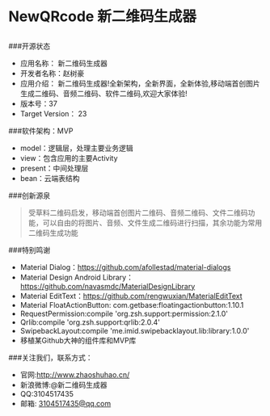 # NewQRcode 新二维码生成器
##

###开源状态

- 应用名称：	新二维码生成器
- 开发者名称：赵树豪
- 应用介绍：	新二维码生成器!全新架构，全新界面，全新体验,移动端首创图片生成二维码、音频二维码、软件二维码,欢迎大家体验! 
- 版本号：37
- Target Version： 23

###软件架构：MVP

- model：逻辑层，处理主要业务逻辑
- view：包含应用的主要Activity
- present：中间处理层
- bean：云端表结构

###创新源泉

>受草料二维码启发，移动端首创图片二维码、音频二维码、文件二维码功能，可以自由的将图片、音频、文件生成二维码进行扫描，其余功能为常用二维码生成功能

###特别鸣谢
- Material Dialog：https://github.com/afollestad/material-dialogs
- Material Design Android Library：https://github.com/navasmdc/MaterialDesignLibrary
- Material EditText：https://github.com/rengwuxian/MaterialEditText
- Material FloatActionButton: com.getbase:floatingactionbutton:1.10.1
- RequestPermission:compile 'org.zsh.support:permission:2.1.0'
- Qrlib:compile 'org.zsh.support:qrlib:2.0.4'
- SwipebackLayout:compile 'me.imid.swipebacklayout.lib:library:1.0.0'
- 移植某Github大神的组件库和MVP库

###关注我们，联系方式： 
- 官网:http://www.zhaoshuhao.cn/ 
- 新浪微博:@新二维码生成器 
- QQ:3104517435 
- 邮箱: 3104517435@qq.com





